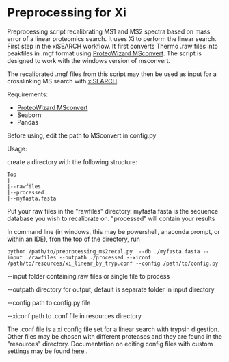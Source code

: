 # Preprocessing for Xi

Preprocessing script recalibrating MS1 and MS2 spectra based on mass error of a linear proteomics search. It uses Xi to perform the linear search. First step in the xiSEARCH workflow. It first converts Thermo .raw files into peakfiles in .mgf format using [ProteoWizard MSconvert](https://proteowizard.sourceforge.io/index.html). The script is designed to work with the windows version of msconvert.

The recalibrated .mgf files from this script may then be used as input for a crosslinking MS search with [xiSEARCH](https://github.com/Rappsilber-Laboratory/XiSearch).

Requirements:
- [ProteoWizard MSconvert](https://proteowizard.sourceforge.io/index.html)
- Seaborn
- Pandas

Before using, edit the path to MSconvert in config.py

Usage:

create a directory with the following structure:

    Top
    |
    |--rawfiles
    |--processed
    |--myfasta.fasta

Put your raw files in the "rawfiles" directory. myfasta.fasta is the sequence database you wish to recalibrate on. "processed" will contain your results

In command line (in windows, this may be powershell, anaconda prompt, or within an IDE), fron the top of the directory, run

    python /path/to/preprocessing_ms2recal.py  --db ./myfasta.fasta --input ./rawfiles --outpath ./processed --xiconf /path/to/resources/xi_linear_by_tryp.conf --config /path/to/config.py

--input folder containing.raw files or single file to process

--outpath directory for output, default is separate folder in input directory

--config path to config.py file

--xiconf  path to .conf file in resources directory

The .conf file is a xi config file set for a linear search with trypsin digestion. Other files may be chosen with different proteases and they are found in the "resources" directory. Documentation on editing config files with custom settings may be found [here](https://github.com/Rappsilber-Laboratory/XiSearch#setting-up-a-search-in-the-advanced-interface-and-editing-config-files) .



